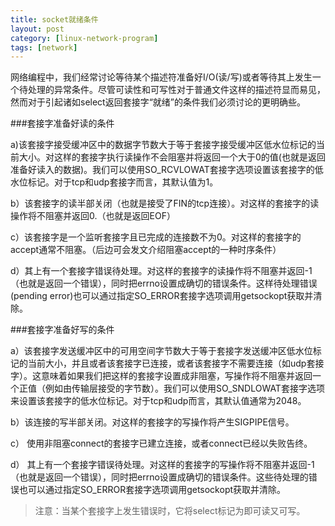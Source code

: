 ```yaml
---
title: socket就绪条件
layout: post
category: [linux-network-program]
tags: [network]
---
```



网络编程中，我们经常讨论等待某个描述符准备好I/O(读/写)或者等待其上发生一个待处理的异常条件。尽管可读性和可写性对于普通文件这样的描述符显而易见，然而对于引起诸如select返回套接字“就绪”的条件我们必须讨论的更明确些。

###套接字准备好读的条件

a)该套接字接受缓冲区中的数据字节数大于等于套接字接受缓冲区低水位标记的当前大小。对这样的套接字执行读操作不会阻塞并将返回一个大于0的值(也就是返回准备好读入的数据)。我们可以使用SO_RCVLOWAT套接字选项设置该套接字的低水位标记。对于tcp和udp套接字而言，其默认值为1。 

b）该套接字的读半部关闭（也就是接受了FIN的tcp连接）。对这样的套接字的读操作将不阻塞并返回0.（也就是返回EOF）

c）该套接字是一个监听套接字且已完成的连接数不为0。对这样的套接字的accept通常不阻塞。（后边可会发文介绍阻塞accept的一种时序条件）

d）其上有一个套接字错误待处理。对这样的套接字的读操作将不阻塞并返回-1（也就是返回一个错误），同时把errno设置成确切的错误条件。这样待处理错误(pending error)也可以通过指定SO_ERROR套接字选项调用getsockopt获取并清除。

###套接字准备好写的条件

a）该套接字发送缓冲区中的可用空间字节数大于等于套接字发送缓冲区低水位标记的当前大小，并且或者该套接字已连接，或者该套接字不需要连接（如udp套接字）。这意味着如果我们把这样的套接字设置成非阻塞，写操作将不阻塞并返回一个正值（例如由传输层接受的字节数）。我们可以使用SO_SNDLOWAT套接字选项来设置该套接字的低水位标记。对于tcp和udp而言，其默认值通常为2048。

b）该连接的写半部关闭。对这样的套接字的写操作将产生SIGPIPE信号。

c） 使用非阻塞connect的套接字已建立连接，或者connect已经以失败告终。

d） 其上有一个套接字错误待处理。对这样的套接字的写操作将不阻塞并返回-1（也就是返回一个错误），同时把errno设置成确切的错误条件。这些待处理的错误也可以通过指定SO_ERROR套接字选项调用getsockopt获取并清除。

> 注意：当某个套接字上发生错误时，它将select标记为即可读又可写。